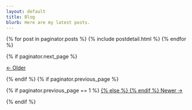 ```yaml
---
layout: default
title: Blog
blurb: Here are my latest posts.
---
```


{% for post in paginator.posts %}
{% include postdetail.html %}
{% endfor %}

<div class="pageNav">
{% if paginator.next_page %}
	<p class="prevNav"><a href="/page{{ paginator.next_page }}">&larr; Older</a></p>
{% endif %}
{% if paginator.previous_page %}
	<p class="nextNav">
	{% if paginator.previous_page == 1 %}
		<a href="/blog">
	{% else %}
		<a href="/page{{ paginator.previous_page }}">
	{% endif %}
		Newer &rarr;
		</a>
	</p>
{% endif %}
</div>
